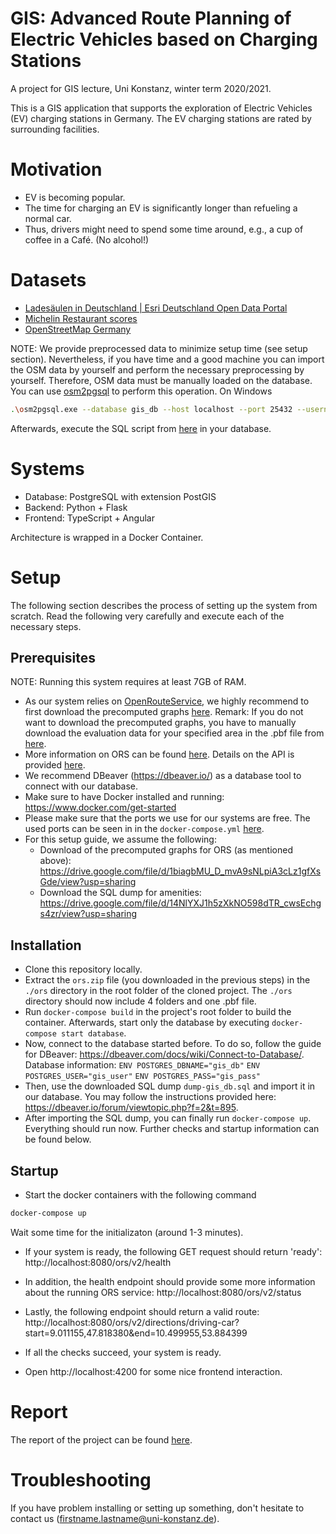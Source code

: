 # GIS: Advanced Route Planning of Electric Vehicles based on Charging Stations

A project for GIS lecture, Uni Konstanz, winter term 2020/2021.

This is a GIS application that supports the exploration of Electric Vehicles (EV) charging stations in Germany. The EV charging stations are rated by surrounding facilities. 

# Motivation

- EV is becoming popular.
- The time for charging an EV is significantly longer than refueling a normal car.
- Thus, drivers might need to spend some time around, e.g., a cup of coffee in a Café. (No alcohol!)

# Datasets

- [Ladesäulen in Deutschland | Esri Deutschland Open Data Portal](https://opendata-esri-de.opendata.arcgis.com/datasets/esri-de-content::lades%C3%A4ulen-in-deutschland)
- [Michelin Restaurant scores](https://github.com/danmuf/michelin-stars-restaurants-api)
- [OpenStreetMap Germany](https://download.geofabrik.de/europe/germany-latest.osm.pbf)

NOTE: We provide preprocessed data to minimize setup time (see setup section). Nevertheless, if you have time and a good machine you can import the OSM data by yourself and perform the necessary preprocessing by yourself. Therefore, OSM data must be manually loaded on the database. You can use [osm2pgsql](https://osm2pgsql.org) to perform this operation.
On Windows 
```bash
.\osm2pgsql.exe --database gis_db --host localhost --port 25432 --username gis_user --password --create --slim --drop --latlong --hstore-all germany-latest.osm.pbf
```

Afterwards, execute the SQL script from [here](./assets/amenities.sql) in your database.


# Systems
- Database: PostgreSQL with extension PostGIS
- Backend: Python + Flask
- Frontend: TypeScript + Angular

Architecture is wrapped in a Docker Container.


# Setup

The following section describes the process of setting up the system from scratch. Read the following very carefully and execute each of the necessary steps.

## Prerequisites

NOTE: Running this system requires at least 7GB of RAM.

- As our system relies on [OpenRouteService](https://openrouteservice.org/), we highly recommend to first download the precomputed graphs [here](https://drive.google.com/file/d/1biagbMU_D_mvA9sNLpiA3cLz1gfXsGde/view?usp=sharing).
Remark: If you do not want to download the precomputed graphs, you have to manually download the evaluation data for your specified area in the .pbf file
from [here](https://srtm.csi.cgiar.org/srtmdata/). 
- More information on ORS can be found [here](https://github.com/GIScience/openrouteservice). Details on the API is provided
[here](https://openrouteservice.org/dev/#/api-docs).
- We recommend DBeaver (https://dbeaver.io/) as a database tool to connect with our database.
- Make sure to have Docker installed and running: https://www.docker.com/get-started
- Please make sure that the ports we use for our systems are free. The used ports can be seen in in the ``docker-compose.yml`` [here](./docker-compose.yml).
- For this setup guide, we assume the following:
	- Download of the precomputed graphs for ORS (as mentioned above): https://drive.google.com/file/d/1biagbMU_D_mvA9sNLpiA3cLz1gfXsGde/view?usp=sharing
	- Download the SQL dump for amenities: https://drive.google.com/file/d/14NlYXJ1h5zXkNO598dTR_cwsEchgs4zr/view?usp=sharing


## Installation

- Clone this repository locally.
- Extract the ``ors.zip`` file (you downloaded in the previous steps) in the ```./ors``` directory in the root folder of the cloned project. The ```./ors``` directory should
now include 4 folders and one .pbf file. 
- Run ``docker-compose build`` in the project's root folder to build the container. Afterwards, start only the database by executing ``docker-compose start database``.
- Now, connect to the database started before. To do so, follow the guide for DBeaver: https://dbeaver.com/docs/wiki/Connect-to-Database/. Database information:
``ENV POSTGRES_DBNAME="gis_db"``
``ENV POSTGRES_USER="gis_user"``
``ENV POSTGRES_PASS="gis_pass"``
- Then, use the downloaded SQL dump ``dump-gis_db.sql`` and import it in our database. You may follow the instructions provided here: https://dbeaver.io/forum/viewtopic.php?f=2&t=895.
- After importing the SQL dump, you can finally run ``docker-compose up``. Everything should run now. Further checks and startup information can be found below.

## Startup
- Start the docker containers with the following command
```bash
docker-compose up
```

Wait some time for the initializaton (around 1-3 minutes).

- If your system is ready, the following GET request should return 'ready':
http://localhost:8080/ors/v2/health
- In addition, the health endpoint should provide some more information about the running ORS service:
http://localhost:8080/ors/v2/status
- Lastly, the following endpoint should return a valid route:
http://localhost:8080/ors/v2/directions/driving-car?start=9.011155,47.818380&end=10.499955,53.884399
- If all the checks succeed, your system is ready.

- Open http://localhost:4200 for some nice frontend interaction. 


# Report

The report of the project can be found [here](./assets/gis_report.pdf).

# Troubleshooting

If you have problem installing or setting up something, don't hesitate to contact us (firstname.lastname@uni-konstanz.de).

